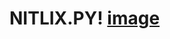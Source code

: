 # NITLIX.PY! [image](https://user-images.githubusercontent.com/66027553/155170933-0d4e9a72-49ce-4393-b265-07eb7b9a5025.png)
